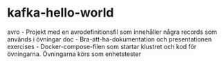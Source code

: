 # kafka-hello-world
avro      - Projekt med en avrodefinitionsfil som innehåller några records som används i övningar
doc       - Bra-att-ha-dokumentation och presentationen
exercises - Docker-compose-filen som startar klustret och kod för övningarna. Övningarna körs som enhetstester
